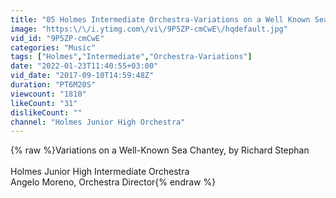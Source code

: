 ```yaml
---
title: "05 Holmes Intermediate Orchestra-Variations on a Well Known Sea Chantey Stephan"
image: "https:\/\/i.ytimg.com\/vi\/9P5ZP-cmCwE\/hqdefault.jpg"
vid_id: "9P5ZP-cmCwE"
categories: "Music"
tags: ["Holmes","Intermediate","Orchestra-Variations"]
date: "2022-01-23T11:40:55+03:00"
vid_date: "2017-09-10T14:59:48Z"
duration: "PT6M20S"
viewcount: "1810"
likeCount: "31"
dislikeCount: ""
channel: "Holmes Junior High Orchestra"
---
```

{% raw %}Variations on a Well-Known Sea Chantey, by Richard Stephan<br /><br />Holmes Junior High Intermediate Orchestra<br />Angelo Moreno, Orchestra Director{% endraw %}
